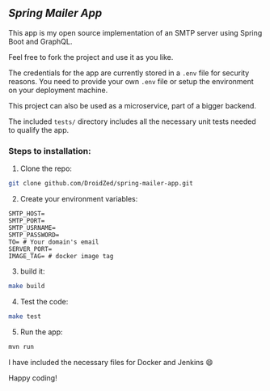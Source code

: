 ## **_Spring Mailer App_**

This app is my open source implementation of an SMTP server using Spring Boot and GraphQL.

Feel free to fork the project and use it as you like.

The credentials for the app are currently stored in a `.env` file for security reasons.
You need to provide your own `.env` file or setup the environment on your deployment machine.

This project can also be used as a microservice, part of a bigger backend.

The included `tests/` directory includes all the necessary unit tests needed to qualify the app.

### Steps to installation:

1. Clone the repo:

```sh
git clone github.com/DroidZed/spring-mailer-app.git
```

2. Create your environment variables:

```properties
SMTP_HOST=
SMTP_PORT=
SMTP_USRNAME=
SMTP_PASSWORD=
TO= # Your domain's email
SERVER_PORT=
IMAGE_TAG= # docker image tag
```

3. build it:

```sh
make build
```

4. Test the code:

```sh
make test
```

5. Run the app:

```sh
mvn run
```

I have included the necessary files for Docker and Jenkins 😄

Happy coding!
